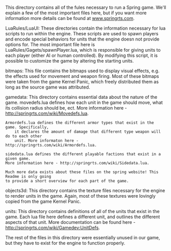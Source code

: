 This directory contains all of the fules necessary to run a Spring game. We'll explain 
a few of the most important files here, but if you want more information more details 
can be found at www.springrts.com. 

LuaRules/LuaUI: These directories contain the information necessary for lua scripts
to run within the engine. These scripts are used to spawn players and encode special
behaviors for units that the engine doesn not provide options for. The most important 
file here is LuaRules/Gagets/spawnPlayer.lua, which is responsible for giving units
to each player (either AI or human controlled). By modifying this script, it is possible
to customize the game by altering the starting units.

bitmaps: This file contains the bitmaps used to display visual effects, e.g. the effects
used for movement and weapon firing. Most of these bitmaps were taken from the game Kernel
Panic, which freely distributed them as long as the source game was attributed.

gamedata: This directory contains essential data about the nature of the game. 
    movedefs.lua defines how each unit in the game should move, what its collision 
        radius should be, ect. More information here - http://springrts.com/wiki/Movedefs.lua.
    
    Armordefs.lua defines the different armor types that exist in the game. Specifically,
        it declares the amount of damage that different type weapon will do to each other
        unit. More informaton here - http://springrts.com/wiki/Armordefs.lua.
    
    sidedata.lua defines the different playable factions that exist in a given game.
    More information here - http://springrts.com/wiki/Sidedata.lua.
    
    Much more data exists about these files on the spring website! This Readme is only going
    to provide a short overview for each part of the game. 

objects3d: This directory contains the texture files necessary for the engine to 
render units in the game. Again, most of these textures were lovingly copied from the
game Kernel Panic. 

units: This directory contains definitions of all of the units that exist in the game. 
Each lua file here defines a different unit, and outlines the different aspects of that 
unit. More documentation can be found here - http://springrts.com/wiki/Gamedev:UnitDefs.


The rest of the files in this directory were essentially unused in our game, but they
have to exist for the engine to function properly. 
